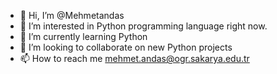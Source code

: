 - 👋 Hi, I’m @Mehmetandas
- 👀 I’m interested in Python programming language right now.
- 🌱 I’m currently learning Python
- 💞️ I’m looking to collaborate on new Python projects
- 📫 How to reach me mehmet.andas@ogr.sakarya.edu.tr
  
           

<!---
MrCoder0101/MrCoder0101 is a ✨ special ✨ repository because its `README.md` (this file) appears on your GitHub profile.
You can click the Preview link to take a look at your changes.
--->
